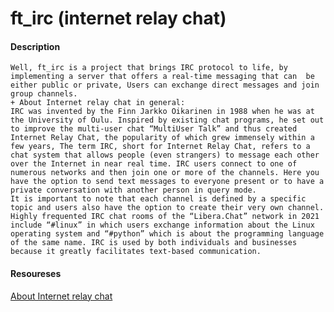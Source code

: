 # ft_irc (internet relay chat)

#### Description

    Well, ft_irc is a project that brings IRC protocol to life, by implementing a server that offers a real-time messaging that can  be either public or private, Users can exchange direct messages and join group channels.
    + About Internet relay chat in general:
    IRC was invented by the Finn Jarkko Oikarinen in 1988 when he was at the University of Oulu. Inspired by existing chat programs, he set out to improve the multi-user chat “MultiUser Talk” and thus created Internet Relay Chat, the popularity of which grew immensely within a few years, The term IRC, short for Internet Relay Chat, refers to a chat system that allows people (even strangers) to message each other over the Internet in near real time. IRC users connect to one of numerous networks and then join one or more of the channels. Here you have the option to send text messages to everyone present or to have a private conversation with another person in query mode.
    It is important to note that each channel is defined by a specific topic and users also have the option to create their very own channel. Highly frequented IRC chat rooms of the “Libera.Chat” network in 2021 include “#linux” in which users exchange information about the Linux operating system and “#python” which is about the programming language of the same name. IRC is used by both individuals and businesses because it greatly facilitates text-based communication.


#### Resoureses
<a href="https://www.ionos.com/digitalguide/server/know-how/irc/#:~:text=IRC%20was%20invented%20by%20the,immensely%20within%20a%20few%20years">About Internet relay chat</a>
